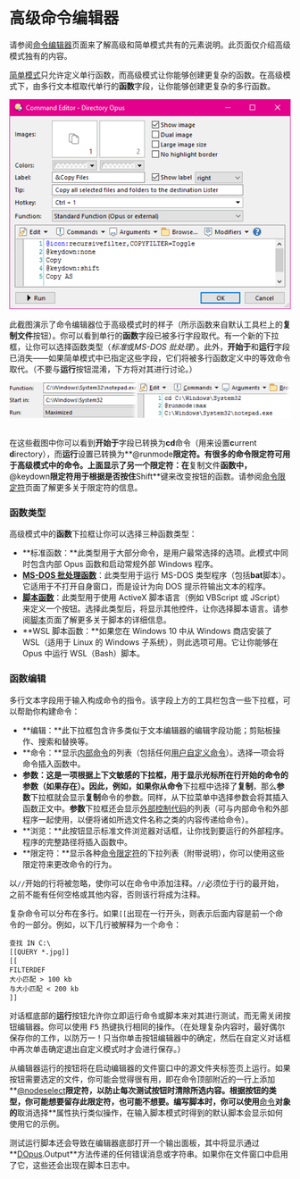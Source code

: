 # 高级命令编辑器

请参阅[命令编辑器]()页面来了解高级和简单模式共有的元素说明。此页面仅介绍高级模式独有的内容。

[简单模式](simple_command_editor.zh.md)只允许定义单行函数，而高级模式让你能够创建更复杂的函数。在高级模式下，由多行文本框取代单行的**函数**字段，让你能够创建更复杂的多行函数。

![](/Manual/images/media/command_editor_advanced.png)

此截图演示了命令编辑器位于高级模式时的样子（所示函数来自默认工具栏上的**复制文件**按钮）。你可以看到单行的**函数**字段已被多行字段取代。有一个新的下拉框，让你可以选择函数类型（*标准*或*MS-DOS 批处理*）。此外，**开始于**和**运行**字段已消失——如果简单模式中已指定这些字段，它们将被多行函数定义中的等效命令取代。（不要与**运行**按钮混淆，下方将对其进行讨论。）

![](/Manual/images/media/start_in_x_run_0.png) 

在这些截图中你可以看到**开始于**字段已转换为**cd**命令（用来设置**c**urrent **d**irectory），而**运行**设置已转换为**@runmode**限定符。有很多的命令限定符可用于高级模式中的命令。上面显示了另一个限定符：在**复制文件**函数中，**@keydown**限定符用于根据是否按住**Shift**键来改变按钮的函数。请参阅[命令限定符](../command_modifiers.zh.md)页面了解更多关于限定符的信息。

### 函数类型

高级模式中的**函数**下拉框让你可以选择三种函数类型：

- **标准函数：**此类型用于大部分命令，是用户最常选择的选项。此模式中同时包含内部 Opus 函数和启动常规外部 Windows 程序。
- **[MS-DOS 批处理函数](../ms-dos_batch_commands.zh.md)**：此类型用于运行 MS-DOS 类型程序（包括**bat**脚本）。它适用于不打开自身窗口，而是设计为向 DOS 提示符输出文本的程序。
- **[脚本函数](/Manual/scripting/script_functions.zh.md)**：此类型用于使用 ActiveX 脚本语言（例如 VBScript 或 JScript）来定义一个按钮。选择此类型后，将显示其他控件，让你选择脚本语言。请参阅[脚本](/Manual/scripting/README.zh.md)页面了解更多关于脚本的详细信息。
- **WSL 脚本函数：**如果您在 Windows 10 中从 Windows 商店安装了 WSL（适用于 Linux 的 Windows 子系统），则此选项可用。它让你能够在 Opus 中运行 WSL（Bash）脚本。

### 函数编辑

多行文本字段用于输入构成命令的指令。该字段上方的工具栏包含一些下拉框，可以帮助你构建命令：

- **编辑：**此下拉框包含许多类似于文本编辑器的编辑字段功能；剪贴板操作、搜索和替换等。
- **命令：**显示[内部命令](/Manual/reference/command_reference/internal_commands/README.zh.md)的列表（包括任何[用户自定义命令](/Manual/customize/creating_your_own_buttons/user-defined_commands.zh.md)）。选择一项会将命令插入函数中。
- **参数：**这是一项根据上下文敏感的下拉框，用于显示光标所在行开始的命令的参数（如果存在）。因此，例如，如果你从**命令**下拉框中选择了**复制**，那么**参数**下拉框就会显示**复制**命令的参数。同样，从下拉菜单中选择参数会将其插入函数正文中。**参数**下拉框还会显示[外部控制代码](/Manual/reference/command_reference/external_control_codes/README.zh.md)的列表（可与内部命令和外部程序一起使用，以便将诸如所选文件名称之类的内容传递给命令）。
- **浏览：**此按钮显示标准文件浏览器对话框，让你找到要运行的外部程序。程序的完整路径将插入函数中。
- **限定符：**显示各种[命令限定符](../command_modifiers.zh.md)的下拉列表（附带说明），你可以使用这些限定符来更改命令的行为。

以`//`开始的行将被忽略，使你可以在命令中添加注释。`//`必须位于行的最开始，之前不能有任何空格或其他内容，否则该行将成为注释。

复杂命令可以分布在多行。如果`[[`出现在一行开头，则表示后面内容是前一个命令的一部分。例如，以下几行被解释为一个命令：

    查找 IN C:\
    [[QUERY *.jpg]]
    [[
    FILTERDEF
    大小匹配 > 100 kb
    与大小匹配 < 200 kb
    ]]

对话框底部的**运行**按钮允许你立即运行命令或脚本来对其进行测试，而无需关闭按钮编辑器。你可以使用 <kbd>F5</kbd> 热键执行相同的操作。（在处理复杂内容时，最好偶尔保存你的工作，以防万一！只当你单击按钮编辑器中的确定，然后在自定义对话框中再次单击确定退出自定义模式时才会进行保存。）

从编辑器运行的按钮将在启动编辑器的文件窗口中的源文件夹标签页上运行。如果按钮需要选定的文件，你可能会觉得很有用，即在命令顶部附近的一行上添加**[@nodeselect](/Manual/reference/command_reference/command_modifier_reference.zh.md)**限定符，以防止每次测试按钮时清除所选内容。根据按钮的类型，你可能想要留存此限定符，也可能不想要。编写脚本时，你可以使用**[命令](/Manual/reference/scripting_reference/scripting_objects/command.zh.md)**对象的**取消选择**属性执行类似操作，在输入脚本模式时得到的默认脚本会显示如何使用它的示例。

测试运行脚本还会导致在编辑器底部打开一个输出面板，其中将显示通过**[DOpus](/Manual/reference/scripting_reference/scripting_objects/dopus.zh.md).Output**方法传递的任何错误消息或字符串。如果你在文件窗口中启用了它，这些还会出现在脚本日志中。